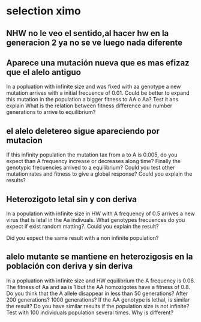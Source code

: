 # selection ximo

## NHW no le veo el sentido,al hacer hw en la generacion 2 ya no se ve luego nada diferente

## Aparece una mutación nueva que es mas efizaz que el alelo antiguo

In a popluation with infinite size and was fixed with aa genotype a new mutation arrives with a initial frecuence of 0.01. Could be better to expand this mutation in the population a bigger fitness to AA o Aa? Test it ans explain
What is the relation between fitness difference and number generations to arrive to equilibrium?

## el alelo deletereo sigue apareciendo por mutacion
If  this infinity population the mutation tax from a to A is 0.005, do you expect than A frequency increase or decreases along time? Finally the genotypic frecuencies arrived to a equilibrium? Could you test other mutation rates and fitness to give a global response? Could you explain the results?


## Heterozigoto letal sin y con deriva

In a population with infinite size in HW with A frequency of 0.5 arrives a new virus that is letal in the Aa indivuals. What genotypes frecuences do you expect if exist random matting?. Could you explain the result?

Did you expect the same result with a non infinite population?


## alelo mutante se mantiene en heterozigosis en la población con deriva y sin deriva
In a popluation with infinite size and HW equilibrium the A frequency is 0.06. The fitness of Aa and aa is 1 but the AA homozigotes have a fitness of 0.8. Do you think that the A allele disappear in less than 50 generations?
After 200 generations? 1000 generations?
If the AA genotype is lethal, is similar the result?
Do you have similar results if the population size is not infinite? Test with 100 individuals population several times. Why is different?




